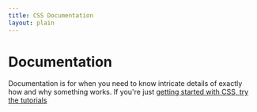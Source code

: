 ```yaml
---
title: CSS Documentation
layout: plain
---
```


# Documentation

Documentation is for when you need to know intricate details of exactly
how and why something works. If you're just [getting started with CSS,
try the tutorials](/schools)

